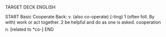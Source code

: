 TARGET DECK
ENGLISH

START
Basic
Cooperate
Back: v. (also co-operate) (-ting) 1 (often foll. By with) work or act together. 2 be helpful and do as one is asked. cooperation n. [related to *co-]
END
